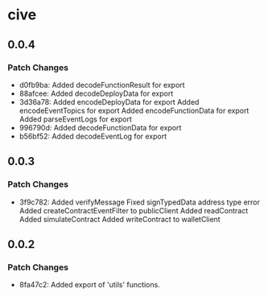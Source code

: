 # cive

## 0.0.4

### Patch Changes

- d0fb9ba: Added decodeFunctionResult for export
- 88afcee: Added decodeDeployData for export
- 3d36a78: Added encodeDeployData for export
  Added encodeEventTopics for export
  Added encodeFunctionData for export
  Added parseEventLogs for export
- 996790d: Added decodeFunctionData for export
- b56bf52: Added decodeEventLog for export

## 0.0.3

### Patch Changes

- 3f9c782: Added verifyMessage
  Fixed signTypedData address type error
  Added createContractEventFilter to publicClient
  Added readContract
  Added simulateContract
  Added writeContract to walletClient

## 0.0.2

### Patch Changes

- 8fa47c2: Added export of 'utils' functions.
